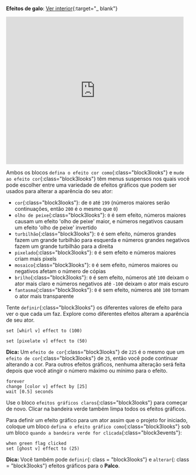 **Efeitos de galo**: [Ver interior](https://scratch.mit.edu/projects/435730522/editor){:target="_ blank"}

<div class="scratch-preview">
  <iframe allowtransparency="true" width="485" height="402" src="https://scratch.mit.edu/projects/embed/435730522/?autostart=false" frameborder="0"></iframe>
</div>

Ambos os blocos `defina o efeito cor como`{:class="block3looks"} e `mude ao efeito cor`{:class="block3looks"} têm menus suspensos nos quais você pode escolher entre uma variedade de efeitos gráficos que podem ser usados para alterar a aparência do seu ator:

+ `cor`{:class="block3looks"}: de `0` até `199` (números maiores serão continuações, então `200` é o mesmo que `0`)
+ `olho de peixe`{:class="block3looks"}: `0` é sem efeito, números maiores causam um efeito 'olho de peixe' maior, e números negativos causam um efeito 'olho de peixe' invertido
+ `turbilhão`{:class="block3looks"}: `0` é sem efeito, números grandes fazem um grande turbilhão para esquerda e números grandes negativos fazem um grande turbilhão para a direita
+ `pixelado`{:class="block3looks"}: `0` é sem efeito e números maiores criam mais pixels
+ `mosaico`{:class="block3looks"}: `0` é sem efeito, números maiores ou negativos afetam o número de cópias
+ `brilho`{:class="block3looks"}: `0` é sem efeito, números até `100` deixam o ator mais claro e números negativos até `-100` deixam o ator mais escuro
+ `fantasma`{:class="block3looks"}: `0` é sem efeito, números até `100` tornam o ator mais transparente

Tente `definir`{:class="block3looks"} os diferentes valores de efeito para ver o que cada um faz. Explore como diferentes efeitos alteram a aparência de seu ator.

```blocks3
set [whirl v] effect to (100)

set [pixelate v] effect to (50)
```

**Dica:** Um `efeito de cor`{:class="block3looks"} de `225` é o mesmo que um `efeito de cor`{:class="block3looks"} de `25`, então você pode continuar alterando a cor. Para outros efeitos gráficos, nenhuma alteração será feita depois que você atingir o número máximo ou mínimo para o efeito.

```blocks3
forever
change [color v] effect by [25]
wait [0.5] seconds
```

Use o bloco `efeitos gráficos claros`{:class="block3looks"} para começar de novo. Clicar na bandeira verde também limpa todos os efeitos gráficos.

Para definir um efeito gráfico para um ator assim que o projeto for iniciado, coloque um bloco `defina o efeito gráfico como`{:class="block3looks"} sob um bloco `quando a bandeira verde for clicada`{:class="block3events"}:

```blocks3
when green flag clicked
set [ghost v] effect to (25)
```

**Dica:** Você também pode `definir`{: class = "block3looks"} e `alterar`{: class = "block3looks"} efeitos gráficos para o **Palco**.

